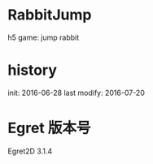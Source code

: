# RabbitJump
h5 game: jump rabbit

# history
init: 2016-06-28
last modify: 2016-07-20

# Egret 版本号
Egret2D 3.1.4